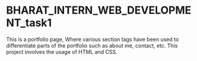 # BHARAT_INTERN_WEB_DEVELOPMENT_task1
This is a portfolio page, Where various section tags have been used to differentiate parts of the portfolio such as about me, contact, etc. This project involves the usage of HTML and CSS.
